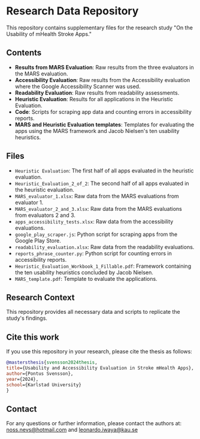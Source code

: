 # Research Data Repository

This repository contains supplementary files for the research study "On the Usability of mHealth Stroke Apps."

## Contents

- **Results from MARS Evaluation**: Raw results from the three evaluators in the MARS evaluation.
- **Accessibility Evaluation**: Raw results from the Accessibility evaluation where the Google Accessibility Scanner was used.
- **Readability Evaluation**: Raw results from readability assessments.
- **Heuristic Evaluation**: Results for all applications in the Heuristic Evaluation.
- **Code**: Scripts for scraping app data and counting errors in accessibility reports.
- **MARS and Heuristic Evaluation templates**: Templates for evaluating the apps using the MARS framework and Jacob Nielsen's ten usability heuristics.

## Files

- `Heuristic Evaluation`: The first half of all apps evaluated in the heuristic evaluation.
- `Heuristic_Evaluation_2_of_2`: The second half of all apps evaluated in the heuristic evaluation.
- `MARS_evaluator_1.xlsx`: Raw data from the MARS evaluations from evaluator 1.
- `MARS_evaluator_2_and_3.xlsx`: Raw data from the MARS evaluations from evaluators 2 and 3.
- `apps_accessibility_tests.xlsx`: Raw data from the accessibility evaluations.
- `google_play_scraper.js`: Python script for scraping apps from the Google Play Store.
- `readability_evaluation.xlsx`: Raw data from the readability evaluations.
- `reports_phrase_counter.py`: Python script for counting errors in accessibility reports.
- `Heuristic_Evaluation_Workbook_1_Fillable.pdf`: Framework containing the ten usability heuristics concluded by Jacob Nielsen.
- `MARS_template.pdf`: Template to evaluate the applications.

## Research Context

This repository provides all necessary data and scripts to replicate the study's findings.

## Cite this work

If you use this repository in your research, please cite the thesis as follows:
```Bibtex
@mastersthesis{svensson2024thesis,
title={Usability and Accessibility Evaluation in Stroke mHealth Apps},
author={Pontus Svensson},
year={2024},
school={Karlstad University}
}
```

## Contact

For any questions or further information, please contact the authors at: [noss.nevs@hotmail.com](mailto:noss.nevs@hotmail.com) and [leonardo.iwaya@kau.se](mailto:leonardo.iwaya@kau.se)
